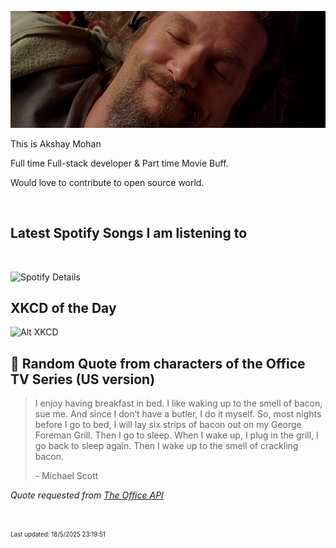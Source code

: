 [![Akshay's GitHub Banner](./assets/bigLebowski.jpg)](https://github.com/AkshayHere)

This is Akshay Mohan

Full time Full-stack developer & Part time Movie Buff.

Would love to contribute to open source world.

<!-- ## &#x1f4c8; GitHub Stats

<br>
<a href="https://github.com/akshayhere">
  <img align="center" style="margin:0.5rem" src="https://dudes-abides-this-github-stats.vercel.app/api/top-langs/?username=akshayhere&layout=compact&hide=html,css&disable_animations=true&theme=cobalt&card_width=410px" alt="Akshay's GitHub Stats" />
</a> -->

<br>

## Latest Spotify Songs I am listening to

<br>

![Spotify Details](https://spotify-recently-played-readme.vercel.app/api?user=akshay_here&unique=true)

## XKCD of the Day

![Alt XKCD](https://imgs.xkcd.com/comics/backward_in_time.png)


## 📣 Random Quote from characters of the Office TV Series (US version)

> I enjoy having breakfast in bed. I like waking up to the smell of bacon, sue me. And since I don’t have a butler, I do it myself. So, most nights before I go to bed, I will lay six strips of bacon out on my George Foreman Grill. Then I go to sleep. When I wake up, I plug in the grill, I go back to sleep again. Then I wake up to the smell of crackling bacon.
>
> <p>- Michael Scott</p>

_Quote requested from [The Office API](https://officeapi.akashrajpurohit.com/quote/random)_

<br>

<sub><sup>Last updated: 18/5/2025 23:19:51</sup></sub>
